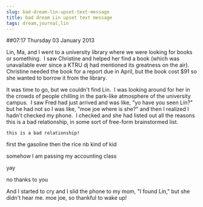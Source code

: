 ```yaml
---
slug: bad-dream-lin-upset-text-message
title: bad dream Lin upset text message
tags: dream,journal,lin
---
```


##07:17 Thursday 03 January 2013

Lin, Ma, and I went to a university library where we were looking for books or something.  I saw Christine and helped her find a book (which was unavailable ever since a KTRU dj had mentioned its greatness on the air).  Christine needed the book for a report due in April, but the book cost $91 so she wanted to borrow it from the library.

It was time to go, but we couldn't find Lin.  I was looking around for her in the crowds of people chilling in the park-like atmosphere of the university campus.  I saw Fred had just arrived and was like, "yo have you seen Lin?" but he had not so I was like, "moe joe where is she?" and then I realized I hadn't checked my phone.  I checked and she had listed out all the reasons this is a bad relationship, in some sort of free-form brainstormed list.

`this is a bad relationship!`

first the gasoline
then the rice
nb kind of kid

somehow I am passing
my accounting class

yay

no thanks to you

And I started to cry and I slid the phone to my mom, "I found Lin," but she didn't hear me. moe joe, so thankful to wake up!


